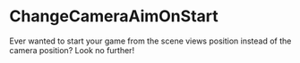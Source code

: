 # ChangeCameraAimOnStart
Ever wanted to start your game from the scene views position instead of the camera position? Look no further!

